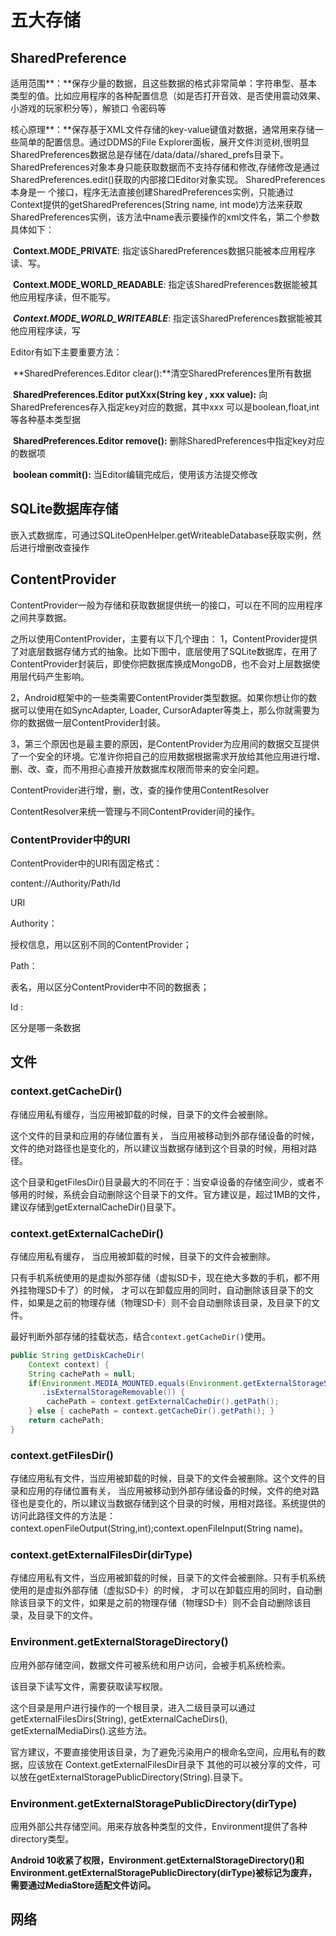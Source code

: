 # 五大存储

## SharedPreference

适用范围**：**保存少量的数据，且这些数据的格式非常简单：字符串型、基本类型的值。比如应用程序的各种配置信息（如是否打开音效、是否使用震动效果、小游戏的玩家积分等），解锁口 令密码等

​    核心原理**：**保存基于XML文件存储的key-value键值对数据，通常用来存储一些简单的配置信息。通过DDMS的File Explorer面板，展开文件浏览树,很明显SharedPreferences数据总是存储在/data/data/<package name>/shared_prefs目录下。SharedPreferences对象本身只能获取数据而不支持存储和修改,存储修改是通过SharedPreferences.edit()获取的内部接口Editor对象实现。 SharedPreferences本身是一 个接口，程序无法直接创建SharedPreferences实例，只能通过Context提供的getSharedPreferences(String name, int mode)方法来获取SharedPreferences实例，该方法中name表示要操作的xml文件名，第二个参数具体如下：

​                 **Context.MODE_PRIVATE**: 指定该SharedPreferences数据只能被本应用程序读、写。

​                 **Context.MODE_WORLD_READABLE**:  指定该SharedPreferences数据能被其他应用程序读，但不能写。

​                 ***Context.MODE_WORLD_WRITEABLE***:  指定该SharedPreferences数据能被其他应用程序读，写

Editor有如下主要重要方法：

​                 **SharedPreferences.Editor clear():**清空SharedPreferences里所有数据

​                 **SharedPreferences.Editor putXxx(String key , xxx value):** 向SharedPreferences存入指定key对应的数据，其中xxx 可以是boolean,float,int等各种基本类型据

​                 **SharedPreferences.Editor remove():** 删除SharedPreferences中指定key对应的数据项

​                 **boolean commit():** 当Editor编辑完成后，使用该方法提交修改



## SQLite数据库存储

嵌入式数据库，可通过SQLiteOpenHelper.getWriteableDatabase获取实例，然后进行增删改查操作

## ContentProvider

ContentProvider一般为存储和获取数据提供统一的接口，可以在不同的应用程序之间共享数据。

之所以使用ContentProvider，主要有以下几个理由：
 1，ContentProvider提供了对底层数据存储方式的抽象。比如下图中，底层使用了SQLite数据库，在用了ContentProvider封装后，即使你把数据库换成MongoDB，也不会对上层数据使用层代码产生影响。

2，Android框架中的一些类需要ContentProvider类型数据。如果你想让你的数据可以使用在如SyncAdapter, Loader, CursorAdapter等类上，那么你就需要为你的数据做一层ContentProvider封装。

3，第三个原因也是最主要的原因，是ContentProvider为应用间的数据交互提供了一个安全的环境。它准许你把自己的应用数据根据需求开放给其他应用进行增、删、改、查，而不用担心直接开放数据库权限而带来的安全问题。



ContentProvider进行增，删，改，查的操作使用ContentResolver

ContentResolver来统一管理与不同ContentProvider间的操作。





### ContentProvider中的URI

ContentProvider中的URI有固定格式：

content://Authority/Path/Id



URI

Authority：

授权信息，用以区别不同的ContentProvider；

Path：

表名，用以区分ContentProvider中不同的数据表；

Id :

区分是哪一条数据



## 文件

###  context.getCacheDir()

存储应用私有缓存，当应用被卸载的时候，目录下的文件会被删除。

这个文件的目录和应用的存储位置有关， 当应用被移动到外部存储设备的时候，文件的绝对路径也是变化的，所以建议当数据存储到这个目录的时候，用相对路径。

这个目录和getFilesDir()目录最大的不同在于：当安卓设备的存储空间少，或者不够用的时候，系统会自动删除这个目录下的文件。官方建议是，超过1MB的文件，建议存储到getExternalCacheDir()目录下。



### context.getExternalCacheDir()

存储应用私有缓存， 当应用被卸载的时候，目录下的文件会被删除。

只有手机系统使用的是虚拟外部存储（虚拟SD卡，现在绝大多数的手机，都不用外挂物理SD卡了）的时候， 才可以在卸载应用的同时，自动删除该目录下的文件，如果是之前的物理存储（物理SD卡）则不会自动删除该目录，及目录下的文件。

最好判断外部存储的挂载状态，结合`context.getCacheDir()`使用。



```java
public String getDiskCacheDir(
    Context context) {
    String cachePath = null;
    if(Environment.MEDIA_MOUNTED.equals(Environment.getExternalStorageState()) || !Environment
       .isExternalStorageRemovable()) {
        cachePath = context.getExternalCacheDir().getPath();
    } else { cachePath = context.getCacheDir().getPath(); }
    return cachePath;
}
```



### context.getFilesDir()

存储应用私有文件，当应用被卸载的时候，目录下的文件会被删除。这个文件的目录和应用的存储位置有关， 当应用被移动到外部存储设备的时候，文件的绝对路径也是变化的，所以建议当数据存储到这个目录的时候，用相对路径。系统提供的访问此路径文件的方法是：context.openFileOutput(String,int);context.openFileInput(String name)。



###  context.getExternalFilesDir(dirType)

存储应用私有文件，当应用被卸载的时候，目录下的文件会被删除。只有手机系统使用的是虚拟外部存储（虚拟SD卡）的时候， 才可以在卸载应用的同时，自动删除该目录下的文件，如果是之前的物理存储（物理SD卡）则不会自动删除该目录，及目录下的文件。



### Environment.getExternalStorageDirectory()

应用外部存储空间，数据文件可被系统和用户访问，会被手机系统检索。

该目录下读写文件，需要获取读写权限。

这个目录是用户进行操作的一个根目录，进入二级目录可以通过getExternalFilesDirs(String), getExternalCacheDirs(), getExternalMediaDirs().这些方法。

官方建议，不要直接使用该目录，为了避免污染用户的根命名空间，应用私有的数据，应该放在 Context.getExternalFilesDir目录下 	 其他的可以被分享的文件，可以放在getExternalStoragePublicDirectory(String).目录下。

### Environment.getExternalStoragePublicDirectory(dirType)

应用外部公共存储空间。用来存放各种类型的文件，Environment提供了各种directory类型。



**Android 10收紧了权限，Environment.getExternalStorageDirectory()和Environment.getExternalStoragePublicDirectory(dirType)被标记为废弃，需要通过MediaStore适配文件访问。**

## 网络